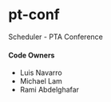 # pt-conf
Scheduler - PTA Conference

#### Code Owners
- Luis Navarro
- Michael Lam
- Rami Abdelghafar